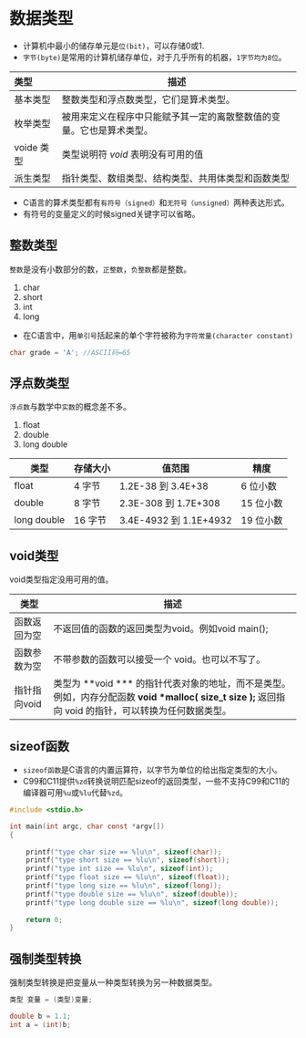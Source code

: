 # 数据类型

* 计算机中最小的储存单元是`位(bit)`，可以存储0或1.
* `字节(byte)`是常用的计算机储存单位，对于几乎所有的机器，`1字节均为8位`。

| 类型       | 描述                                                         |
| :--------- | ------------------------------------------------------------ |
| 基本类型   | 整数类型和浮点数类型，它们是算术类型。                       |
| 枚举类型   | 被用来定义在程序中只能赋予其一定的离散整数值的变量。它也是算术类型。 |
| voide 类型 | 类型说明符 *void* 表明没有可用的值                           |
| 派生类型   | 指针类型、数组类型、结构类型、共用体类型和函数类型           |

* C语言的算术类型都有`有符号（signed）`和`无符号（unsigned）`两种表达形式。
* 有符号的变量定义的时候signed关键字可以省略。

## 整数类型

`整数`是没有小数部分的数，`正整数`，`负整数`都是整数。

1. char
2. short
3. int
4. long

* 在C语言中，用`单引号`括起来的单个字符被称为`字符常量(character constant)`

```c
char grade = 'A'; //ASCII码=65
```

## 浮点数类型

`浮点数`与数学中`实数`的概念差不多。

1. float
2. double
3. long double

| 类型        | 存储大小 | 值范围                 | 精度      |
| ----------- | -------- | ---------------------- | --------- |
| float       | 4 字节   | 1.2E-38 到 3.4E+38     | 6 位小数  |
| double      | 8 字节   | 2.3E-308 到 1.7E+308   | 15 位小数 |
| long double | 16 字节  | 3.4E-4932 到 1.1E+4932 | 19 位小数 |

## void类型

void类型指定没用可用的值。

| 类型         | 描述                                                         |
| ------------ | ------------------------------------------------------------ |
| 函数返回为空 | 不返回值的函数的返回类型为void。例如void main();             |
| 函数参数为空 | 不带参数的函数可以接受一个 void。也可以不写了。              |
| 指针指向void | 类型为 **void *** 的指针代表对象的地址，而不是类型。例如，内存分配函数 **void \*malloc( size_t size );** 返回指向 void 的指针，可以转换为任何数据类型。 |

## sizeof函数

* `sizeof函数`是C语言的内置运算符，以字节为单位的给出指定类型的大小。
* C99和C11提供`%zd`转换说明匹配sizeof的返回类型，一些不支持C99和C11的编译器可用`%u`或`%lu`代替`%zd`。

```c
#include <stdio.h>

int main(int argc, char const *argv[])
{
    
    printf("type char size == %lu\n", sizeof(char));
    printf("type short size == %lu\n", sizeof(short));
    printf("type int size == %lu\n", sizeof(int));
    printf("type float size == %lu\n", sizeof(float));
    printf("type long size == %lu\n", sizeof(long));
    printf("type double size == %lu\n", sizeof(double));
    printf("type long double size == %lu\n", sizeof(long double));
   
    return 0;
}
```

## 强制类型转换

强制类型转换是把变量从一种类型转换为另一种数据类型。

```c
类型 变量 = (类型)变量;
```

```c
double b = 1.1;
int a = (int)b;
```